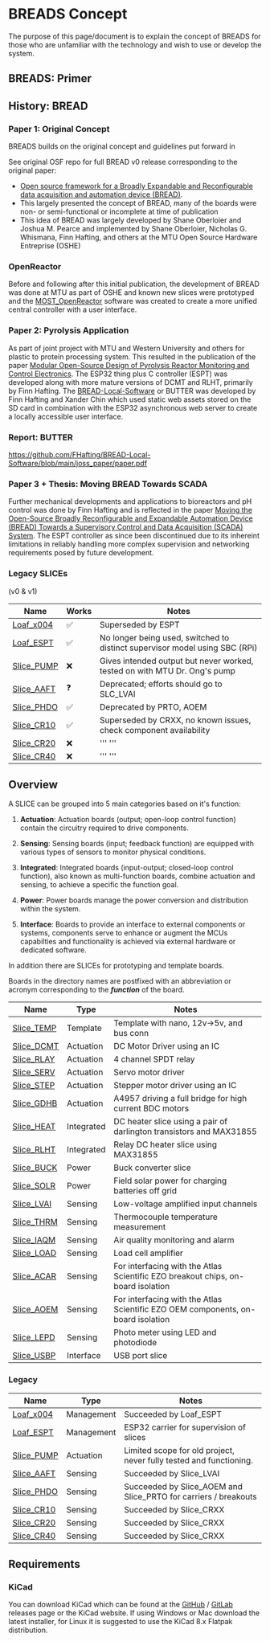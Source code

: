 # BREADS Concept

The purpose of this page/document is to explain the concept of BREADS for those who are unfamiliar with the technology and wish to use or develop the system.

## BREADS: Primer

## History: BREAD

### Paper 1: Original Concept

BREADS builds on the original concept and guidelines put forward in

See original OSF repo for full BREAD v0 release corresponding to the original paper:

- [Open source framework for a Broadly Expandable and Reconfigurable data acquisition and automation device (BREAD)](https://doi.org/10.1016/j.ohx.2023.e00467).
- This largely presented the concept of BREAD, many of the boards were non- or semi-functional or incomplete at time of publication
- This idea of BREAD was largely developed by Shane Oberloier and Joshua M. Pearce and implemented by Shane Oberloier, Nicholas G. Whismana, Finn Hafting, and others at the MTU Open Source Hardware Entreprise (OSHE)

### OpenReactor

Before and following after this initial publication, the development of BREAD was done at MTU as part of OSHE and known new slices were prototyped and the [MOST_OpenReactor](https://gitlab.com/mtu-most/most_openreactor) software was created to create a more unified central controller with a user interface.

### Paper 2: Pyrolysis Application

As part of joint project with MTU and Western University and others for plastic to protein processing system. This resulted in the publication of the paper [Modular Open-Source Design of Pyrolysis Reactor Monitoring and Control Electronics](https://doi.org/10.3390/electronics12244893). The ESP32 thing plus C controller (ESPT) was developed along with more mature versions of DCMT and RLHT, primarily by Finn Hafting. The [BREAD-Local-Software](https://github.com/FHafting/BREAD-Local-Software) or BUTTER was developed by Finn Hafting and Xander Chin which used static web assets stored on the SD card in combination with the ESP32 asynchronous web server to create a locally accessible user interface.

### Report: BUTTER

https://github.com/FHafting/BREAD-Local-Software/blob/main/joss_paper/paper.pdf

### Paper 3 + Thesis: Moving BREAD Towards SCADA

Further mechanical developments and applications to bioreactors and pH control was done by Finn Hafting and is reflected in the paper [Moving the Open-Source Broadly Reconfigurable and Expandable Automation Device (BREAD) Towards a Supervisory Control and Data Acquisition (SCADA) System](https://doi.org/10.3390/technologies13040125). The ESPT controller as since been discontinued due to its inhereint limitations in reliably handling more complex supervision and networking requirements posed by future development.

### Legacy SLICEs

(v0 & v1)

| Name                                                 | Works | Notes                                                                       |
| ---------------------------------------------------- | ----- | --------------------------------------------------------------------------- |
| [Loaf_x004](https://github.com/FEASTorg/Loaf_x004)   | ✅    | Superseded by ESPT                                                          |
| [Loaf_ESPT](https://github.com/FEASTorg/Loaf_ESPT)   | ✅    | No longer being used, switched to distinct supervisor model using SBC (RPi) |
| [Slice_PUMP](https://github.com/FEASTorg/Slice_PUMP) | ❌    | Gives intended output but never worked, tested on with MTU Dr. Ong's pump   |
| [Slice_AAFT](https://github.com/FEASTorg/Slice_AAFT) | ❓    | Deprecated; efforts should go to SLC_LVAI                                   |
| [Slice_PHDO](https://github.com/FEASTorg/Slice_PHDO) | ✅    | Deprecated by PRTO, AOEM                                                    |
| [Slice_CR10](https://github.com/FEASTorg/Slice_CR10) | ✅    | Superseded by CRXX, no known issues, check component availability           |
| [Slice_CR20](https://github.com/FEASTorg/Slice_CR20) | ❌    | ''' '''                                                                     |
| [Slice_CR40](https://github.com/FEASTorg/Slice_CR40) | ❌    | ''' '''                                                                     |

## Overview

A SLICE can be grouped into 5 main categories based on it's function:

1. **Actuation**: Actuation boards (output; open-loop control function) contain the circuitry required to drive components.

2. **Sensing**: Sensing boards (input; feedback function) are equipped with various types of sensors to monitor physical conditions.

3. **Integrated**: Integrated boards (input-output; closed-loop control function), also known as multi-function boards, combine actuation and sensing, to achieve a specific the function goal.

4. **Power**: Power boards manage the power conversion and distribution within the system.

5. **Interface**: Boards to provide an interface to external components or systems, components serve to enhance or augment the MCUs capabilties and functionality is achieved via external hardware or dedicated software.

In addition there are SLICEs for prototyping and template boards.

Boards in the directory names are postfixed with an abbreviation or acronym corresponding to the **_function_** of the board.

| Name                                                 | Type       | Notes                                                                            |
| ---------------------------------------------------- | ---------- | -------------------------------------------------------------------------------- |
| [Slice_TEMP](https://github.com/FEASTorg/Slice_TEMP) | Template   | Template with nano, 12v->5v, and bus conn                                        |
| [Slice_DCMT](https://github.com/FEASTorg/Slice_DCMT) | Actuation  | DC Motor Driver using an IC                                                      |
| [Slice_RLAY](https://github.com/FEASTorg/Slice_RLAY) | Actuation  | 4 channel SPDT relay                                                             |
| [Slice_SERV](https://github.com/FEASTorg/Slice_SERV) | Actuation  | Servo motor driver                                                               |
| [Slice_STEP](https://github.com/FEASTorg/Slice_STEP) | Actuation  | Stepper motor driver using an IC                                                 |
| [Slice_GDHB](https://github.com/FEASTorg/Slice_GDHB) | Actuation  | A4957 driving a full bridge for high current BDC motors                          |
| [Slice_HEAT](https://github.com/FEASTorg/Slice_HEAT) | Integrated | DC heater slice using a pair of darlington transistors and MAX31855              |
| [Slice_RLHT](https://github.com/FEASTorg/Slice_RLHT) | Integrated | Relay DC heater slice using MAX31855                                             |
| [Slice_BUCK](https://github.com/FEASTorg/Slice_BUCK) | Power      | Buck converter slice                                                             |
| [Slice_SOLR](https://github.com/FEASTorg/Slice_SOLR) | Power      | Field solar power for charging batteries off grid                                |
| [Slice_LVAI](https://github.com/FEASTorg/Slice_LVAI) | Sensing    | Low-voltage amplified input channels                                             |
| [Slice_THRM](https://github.com/FEASTorg/Slice_THRM) | Sensing    | Thermocouple temperature measurement                                             |
| [Slice_IAQM](https://github.com/FEASTorg/Slice_IAQM) | Sensing    | Air quality monitoring and alarm                                                 |
| [Slice_LOAD](https://github.com/FEASTorg/Slice_LOAD) | Sensing    | Load cell amplifier                                                              |
| [Slice_ACAR](https://github.com/FEASTorg/Slice_ACAR) | Sensing    | For interfacing with the Atlas Scientific EZO breakout chips, on-board isolation |
| [Slice_AOEM](https://github.com/FEASTorg/Slice_AOEM) | Sensing    | For interfacing with the Atlas Scientific EZO OEM components, on-board isolation |
| [Slice_LEPD](https://github.com/FEASTorg/Slice_LEPD) | Sensing    | Photo meter using LED and photodiode                                             |
| [Slice_USBP](https://github.com/FEASTorg/Slice_USBP) | Interface  | USB port slice                                                                   |

### Legacy

| Name                                                 | Type       | Notes                                                              |
| ---------------------------------------------------- | ---------- | ------------------------------------------------------------------ |
| [Loaf_x004](https://github.com/FEASTorg/Loaf_x004)   | Management | Succeeded by Loaf_ESPT                                             |
| [Loaf_ESPT](https://github.com/FEASTorg/Loaf_ESPT)   | Management | ESP32 carrier for supervision of slices                            |
| [Slice_PUMP](https://github.com/FEASTorg/Slice_PUMP) | Actuation  | Limited scope for old project, never fully tested and functioning. |
| [Slice_AAFT](https://github.com/FEASTorg/Slice_AAFT) | Sensing    | Succeeded by Slice_LVAI                                            |
| [Slice_PHDO](https://github.com/FEASTorg/Slice_PHDO) | Sensing    | Succeeded by Slice_AOEM and Slice_PRTO for carriers / breakouts    |
| [Slice_CR10](https://github.com/FEASTorg/Slice_CR10) | Sensing    | Succeeded by Slice_CRXX                                            |
| [Slice_CR20](https://github.com/FEASTorg/Slice_CR20) | Sensing    | Succeeded by Slice_CRXX                                            |
| [Slice_CR40](https://github.com/FEASTorg/Slice_CR40) | Sensing    | Succeeded by Slice_CRXX                                            |

## Requirements

### KiCad

You can download KiCad which can be found at the [GitHub](https://github.com/KiCad) / [GitLab](https://gitlab.com/kicad/code/kicad) releases page or the KiCad website. If using Windows or Mac download the latest installer, for Linux it is suggested to use the KiCad 8.x Flatpak distribution.
